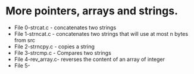 # More pointers, arrays and strings.
* File 0-strcat.c - concatenates two strings
* File 1-strncat.c -  concatenates two strings that will use at most n bytes from src
* File 2-strncpy.c - copies a string
* File 3-strcmp.c - Compares two strings
* File 4-rev_array.c- reverses the content of an array of integer
* File 5- 
